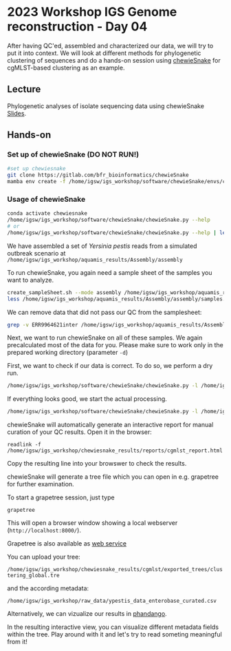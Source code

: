 # 2023 Workshop IGS Genome reconstruction - Day 04

After having QC'ed, assembled and characterized our data, we will try to put it into context. We will look at different methods for phylogenetic clustering of sequences and do a hands-on session using [chewieSnake](https://gitlab.com/bfr_bioinformatics/chewiesnake) for cgMLST-based clustering as an example.

## Lecture 

Phylogenetic analyses of isolate sequencing data using chewieSnake [Slides](https://docs.google.com/presentation/d/1jrMbTRw470Nc_YrCLnZxZazdkoevCzvAofPe6B0iCfM/edit#slide=id.p1).

## Hands-on

### Set up of chewieSnake (DO NOT RUN!)
```bash
#set up chewiesnake
git clone https://gitlab.com/bfr_bioinformatics/chewieSnake
mamba env create -f /home/igsw/igs_workshop/software/chewieSnake/envs/chewiesnake.yaml
```

### Usage of chewieSnake

```bash
conda activate chewiesnake
/home/igsw/igs_workshop/software/chewieSnake/chewieSnake.py --help 
# or
/home/igsw/igs_workshop/software/chewieSnake/chewieSnake.py --help | less
```

We have assembled a set of *Yersinia pestis* reads from a simulated outbreak scenario at `/home/igsw/igs_workshop/aquamis_results/Assembly/assembly`

To run chewieSnake, you again need a sample sheet of the samples you want to analyze. 

```bash
create_sampleSheet.sh --mode assembly /home/igsw/igs_workshop/aquamis_results/Assembly/assembly
less /home/igsw/igs_workshop/aquamis_results/Assembly/assembly/samples.tsv
```

We can remove data that did not pass our QC from the samplesheet:

```bash
grep -v ERR9964621inter /home/igsw/igs_workshop/aquamis_results/Assembly/assembly/samples.tsv > /home/igsw/igs_workshop/aquamis_results/Assembly/assembly/samples_fixed.tsv
```

Next, we want to run chewieSnake on all of these samples. We again precalculated most of the data for you. Please make sure to work only in the prepared working directory (parameter `-d`)

First, we want to check if our data is correct. To do so, we perform a dry run.
```bash
/home/igsw/igs_workshop/software/chewieSnake/chewieSnake.py -l /home/igsw/igs_workshop/aquamis_results/Assembly/assembly/samples_fixed.tsv --scheme /home/igsw/igs_workshop/software/chewieSnake/ypestis --prodigal /home/igsw/igs_workshop/software/chewieSnake/ypestis_data/ypestis_ASM22297v1.trn -n
```

If everything looks good, we start the actual processing.

```bash
/home/igsw/igs_workshop/software/chewieSnake/chewieSnake.py -l /home/igsw/igs_workshop/aquamis_results/Assembly/assembly/samples_fixed.tsv --scheme /home/igsw/igs_workshop/software/chewieSnake/ypestis --prodigal /home/igsw/igs_workshop/software/chewieSnake/ypestis_data/ypestis_ASM22297v1.trn
```

chewieSnake will automatically generate an interactive report for manual curation of your QC results. Open it in the browser:

```
readlink -f /home/igsw/igs_workshop/chewiesnake_results/reports/cgmlst_report.html

```
Copy the resulting line into your browswer to check the results.

chewieSnake will generate a tree file which you can open in e.g. grapetree for further examination.

To start a grapetree session, just type 
```
grapetree
```
This will open a browser window showing a local webserver (`http://localhost:8000/`).

Grapetree is also available as [web service](https://achtman-lab.github.io/GrapeTree/MSTree_holder.html)

You can upload your tree:

`/home/igsw/igs_workshop/chewiesnake_results/cgmlst/exported_trees/clustering_global.tre` 

and the according metadata:

`/home/igsw/igs_workshop/raw_data/ypestis_data_enterobase_curated.csv`

Alternatively, we can vizualize our results in [phandango](jameshadfield.github.io/phandango/).

In the resulting interactive view, you can visualize different metadata fields within the tree. Play around with it and let's try to read someting meaningful from it!
